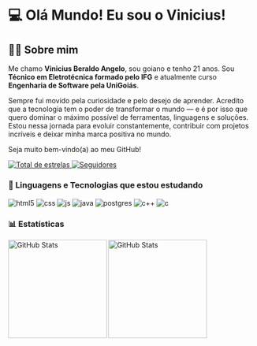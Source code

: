 # 💻 Olá Mundo! Eu sou o Vinicius!

## 👨‍💻 Sobre mim
Me chamo **Vinicius Beraldo Angelo**, sou goiano e tenho 21 anos. Sou **Técnico em Eletrotécnica formado pelo IFG** e atualmente curso **Engenharia de Software pela UniGoiás**.

Sempre fui movido pela curiosidade e pelo desejo de aprender. Acredito que a tecnologia tem o poder de transformar o mundo — e é por isso que quero dominar o máximo possível de ferramentas, linguagens e soluções. Estou nessa jornada para evoluir constantemente, contribuir com projetos incríveis e deixar minha marca positiva no mundo.

Seja muito bem-vindo(a) ao meu GitHub!


<p align="left">
    <a href="https://github.com/ViniciusBeraldoAngelo?tab=repositories&sort=stargazers">
        <img 
            alt="Total de estrelas" 
            title="Total de estrelas GitHub" 
            src="https://custom-icon-badges.demolab.com/github/stars/ViniciusBeraldoAngelo?color=55960c&style=for-the-badge&labelColor=488207&logo=star&label=estrelas"
        />
    </a>
    <a href="https://github.com/ViniciusBeraldoAngelo?tab=followers">
        <img 
            alt="Seguidores" 
            title="Me siga no GitHub" 
            src="https://custom-icon-badges.demolab.com/github/followers/ViniciusBeraldoAngelo?color=236ad3&labelColor=1155ba&style=for-the-badge&logo=github&label=Seguidores&logoColor=white"
        />
    </a>



### 🤖 Linguagens e Tecnologias que estou estudando

<div style="display: inline_block">
  <img align="center" alt="html5" src="https://img.shields.io/badge/HTML5-E34F26?style=for-the-badge&logo=html5&logoColor=white" />
  <img align="center" alt="css" src="https://img.shields.io/badge/CSS3-1572B6?style=for-the-badge&logo=css3&logoColor=white" />
  <img align="center" alt="js" src="https://img.shields.io/badge/JavaScript-F7DF1E?style=for-the-badge&logo=javascript&logoColor=black" />
  <img align="center" alt=java src="https://img.shields.io/badge/Java-ED8B00?style=for-the-badge&logo=openjdk&logoColor=white" />
  <img align="center" alt=postgres src="https://img.shields.io/badge/PostgreSQL-316192?style=for-the-badge&logo=postgresql&logoColor=white" />
  <img align="center" alt=c++ src="https://img.shields.io/badge/C%2B%2B-00599C?style=for-the-badge&logo=c%2B%2B&logoColor=white" />
  <img align="center" alt=c src="https://img.shields.io/badge/C-00599C?style=for-the-badge&logo=c&logoColor=white" />


### 📊 Estatísticas

<p>
  <img 
    align="left" 
    alt="GitHub Stats" 
    height="200" 
    style="padding-right": 10px; 
    src="https://github-readme-stats.vercel.app/api?username=ViniciusBeraldoAngelo&show_icons=true&theme=tokyonight&include_all_commits=true&locale=pt-br" 
  />

<img 
      align="left" 
      alt="GitHub Stats" 
      height="200" 
      src="https://github-readme-stats.vercel.app/api/top-langs/?username=ViniciusBeraldoAngelo&theme=tokyonight&layout=compact&custom_title=Tecnologias&langs_count=9" 
  />

</p>
